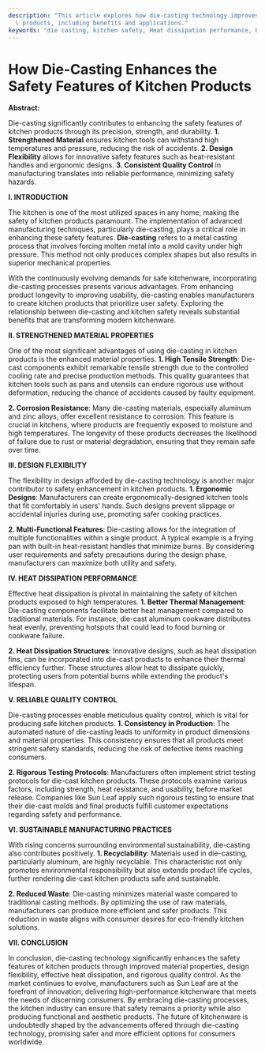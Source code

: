 ```yaml
---
description: "This article explores how die-casting technology improves safety features in kitchen\
  \ products, including benefits and applications."
keywords: "die casting, kitchen safety, Heat dissipation performance, Heat dissipation system"
---
```

# How Die-Casting Enhances the Safety Features of Kitchen Products

**Abstract:**

Die-casting significantly contributes to enhancing the safety features of kitchen products through its precision, strength, and durability. **1. Strengthened Material** ensures kitchen tools can withstand high temperatures and pressure, reducing the risk of accidents. **2. Design Flexibility** allows for innovative safety features such as heat-resistant handles and ergonomic designs. **3. Consistent Quality Control** in manufacturing translates into reliable performance, minimizing safety hazards. 

**I. INTRODUCTION**

The kitchen is one of the most utilized spaces in any home, making the safety of kitchen products paramount. The implementation of advanced manufacturing techniques, particularly die-casting, plays a critical role in enhancing these safety features. **Die-casting** refers to a metal casting process that involves forcing molten metal into a mold cavity under high pressure. This method not only produces complex shapes but also results in superior mechanical properties. 

With the continuously evolving demands for safe kitchenware, incorporating die-casting processes presents various advantages. From enhancing product longevity to improving usability, die-casting enables manufacturers to create kitchen products that prioritize user safety. Exploring the relationship between die-casting and kitchen safety reveals substantial benefits that are transforming modern kitchenware.

**II. STRENGTHENED MATERIAL PROPERTIES**

One of the most significant advantages of using die-casting in kitchen products is the enhanced material properties. **1. High Tensile Strength**: Die-cast components exhibit remarkable tensile strength due to the controlled cooling rate and precise production methods. This quality guarantees that kitchen tools such as pans and utensils can endure rigorous use without deformation, reducing the chance of accidents caused by faulty equipment. 

**2. Corrosion Resistance**: Many die-casting materials, especially aluminum and zinc alloys, offer excellent resistance to corrosion. This feature is crucial in kitchens, where products are frequently exposed to moisture and high temperatures. The longevity of these products decreases the likelihood of failure due to rust or material degradation, ensuring that they remain safe over time. 

**III. DESIGN FLEXIBILITY**

The flexibility in design afforded by die-casting technology is another major contributor to safety enhancement in kitchen products. **1. Ergonomic Designs**: Manufacturers can create ergonomically-designed kitchen tools that fit comfortably in users' hands. Such designs prevent slippage or accidental injuries during use, promoting safer cooking practices. 

**2. Multi-Functional Features**: Die-casting allows for the integration of multiple functionalities within a single product. A typical example is a frying pan with built-in heat-resistant handles that minimize burns. By considering user requirements and safety precautions during the design phase, manufacturers can maximize both utility and safety.

**IV. HEAT DISSIPATION PERFORMANCE**

Effective heat dissipation is pivotal in maintaining the safety of kitchen products exposed to high temperatures. **1. Better Thermal Management**: Die-casting components facilitate better heat management compared to traditional materials. For instance, die-cast aluminum cookware distributes heat evenly, preventing hotspots that could lead to food burning or cookware failure. 

**2. Heat Dissipation Structures**: Innovative designs, such as heat dissipation fins, can be incorporated into die-cast products to enhance their thermal efficiency further. These structures allow heat to dissipate quickly, protecting users from potential burns while extending the product's lifespan.

**V. RELIABLE QUALITY CONTROL**

Die-casting processes enable meticulous quality control, which is vital for producing safe kitchen products. **1. Consistency in Production**: The automated nature of die-casting leads to uniformity in product dimensions and material properties. This consistency ensures that all products meet stringent safety standards, reducing the risk of defective items reaching consumers.

**2. Rigorous Testing Protocols**: Manufacturers often implement strict testing protocols for die-cast kitchen products. These protocols examine various factors, including strength, heat resistance, and usability, before market release. Companies like Sun Leaf apply such rigorous testing to ensure that their die-cast molds and final products fulfill customer expectations regarding safety and performance.

**VI. SUSTAINABLE MANUFACTURING PRACTICES**

With rising concerns surrounding environmental sustainability, die-casting also contributes positively. **1. Recyclability**: Materials used in die-casting, particularly aluminum, are highly recyclable. This characteristic not only promotes environmental responsibility but also extends product life cycles, further rendering die-cast kitchen products safe and sustainable.

**2. Reduced Waste**: Die-casting minimizes material waste compared to traditional casting methods. By optimizing the use of raw materials, manufacturers can produce more efficient and safer products. This reduction in waste aligns with consumer desires for eco-friendly kitchen solutions.

**VII. CONCLUSION**

In conclusion, die-casting technology significantly enhances the safety features of kitchen products through improved material properties, design flexibility, effective heat dissipation, and rigorous quality control. As the market continues to evolve, manufacturers such as Sun Leaf are at the forefront of innovation, delivering high-performance kitchenware that meets the needs of discerning consumers. By embracing die-casting processes, the kitchen industry can ensure that safety remains a priority while also producing functional and aesthetic products. The future of kitchenware is undoubtedly shaped by the advancements offered through die-casting technology, promising safer and more efficient options for consumers worldwide.
